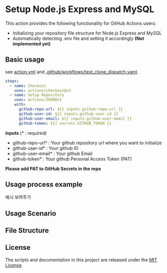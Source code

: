 # Setup Node.js Express and MySQL

This action provides the following functionality for GitHub Actions users:
- Initializing your repository file structure for Node.js Express and MySQL
- Automatically detecting .env file and setting it accordingly **(Not implemented yet)**

## Basic usage

see [action.yml](action.yml) and [.github/workflows/test_clone_dispatch.yaml](.github/workflows/test_clone_dispatch.yaml).


```yaml
steps:
  - name: Checkout
    uses: actions/checkout@v3
  - name: Setup Repository
    uses: actions/IREM@v1
    with:
      github-repo-url: ${{ inputs.github-repo-url }}
      github-user-id: ${{ inputs.github-user-id }}
      github-user-email: ${{ inputs.github-user-email }}
      github-token: ${{ secrets.GITHUB_TOKEN }}
```

**inputs** (* : required)
- github-repo-url* : Your github repository url where you want to initialize
- github-user-id* : Your github ID
- github-user-email* : Your github Email
- github-token* : Your github Personal Access Token (PAT)

**Please add PAT to GitHub Secrets in the repo**

## Usage process example
예시 보여주기

## Usage Scenario

## File Structure

## License
The scripts and documentation in this project are released under the [MIT License](LICENSE).
